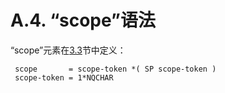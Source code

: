 A.4. “scope”语法
==================
“scope”元素在[3.3](../Section03/3.3.md)节中定义：

     scope       = scope-token *( SP scope-token )
     scope-token = 1*NQCHAR